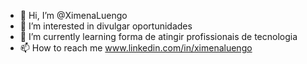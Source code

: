 - 👋 Hi, I’m @XimenaLuengo
- 👀 I’m interested in  divulgar oportunidades
- 🌱 I’m currently learning  forma de  atingir profissionais de tecnologia
- 📫 How to reach me  www.linkedin.com/in/ximenaluengo

<!---
XimenaLuengo/XimenaLuengo is a ✨ special ✨ repository because its `README.md` (this file) appears on your GitHub profile.
You can click the Preview link to take a look at your changes.
--->
